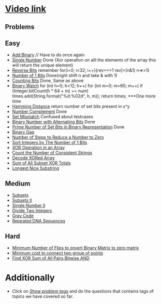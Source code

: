 # [Video link](https://youtu.be/fzip9Aml6og)

## Problems

## Easy
- [Add Binary](https://leetcode.com/problems/add-binary/) // Have to do once again
- [Single Number](https://leetcode.com/problems/single-number/)  Done (Xor operation on alll the elements of the array this will return the unique element)
- [Reverse Bits](https://leetcode.com/problems/reverse-bits/)  remember for(i=0; i<32; i++){rev=<<1 rev|=(n&1) n=>>1}
- [Number of 1 Bits](https://leetcode.com/problems/number-of-1-bits/) Done(right shift n and take & with 1)
- [Counting Bits](https://leetcode.com/problems/counting-bits/) Done, Same as above
- [Binary Watch](https://leetcode.com/problems/binary-watch/)  for (int h=0; h<12; h++)
        for (int m=0; m<60; m++)
            if (Integer.bitCount(h * 64 + m) == num)
                times.add(String.format("%d:%02d", h, m));
    return times;  ***One more time
- [Hamming Distance](https://leetcode.com/problems/hamming-distance/) return number of set bits present in x^y
- [Number Complement](https://leetcode.com/problems/number-complement/) Done
- [Set Mismatch](https://leetcode.com/problems/set-mismatch/) Confused about testcases
- [Binary Number with Alternating Bits](https://leetcode.com/problems/binary-number-with-alternating-bits/) Done
- [Prime Number of Set Bits in Binary Representation](https://leetcode.com/problems/prime-number-of-set-bits-in-binary-representation/) Done
- [Binary Gap](https://leetcode.com/problems/binary-gap/)
- [Number of Steps to Reduce a Number to Zero](https://leetcode.com/problems/number-of-steps-to-reduce-a-number-to-zero/)
- [Sort Integers by The Number of 1 Bits](https://leetcode.com/problems/sort-integers-by-the-number-of-1-bits/)
- [XOR Operation in an Array](https://leetcode.com/problems/xor-operation-in-an-array/)
- [Count the Number of Consistent Strings](https://leetcode.com/problems/count-the-number-of-consistent-strings/)
- [Decode XORed Array](https://leetcode.com/problems/decode-xored-array/)
- [Sum of All Subset XOR Totals](https://leetcode.com/problems/sum-of-all-subset-xor-totals/)
- [Longest Nice Substring](https://leetcode.com/problems/longest-nice-substring/)

## Medium
- [Subsets](https://leetcode.com/problems/subsets/)
- [Subsets II](https://leetcode.com/problems/subsets-ii/)
- [Single Number II](https://leetcode.com/problems/single-number-ii/)
- [Divide Two Integers](https://leetcode.com/problems/divide-two-integers/)
- [Gray Code](https://leetcode.com/problems/gray-code/)
- [Repeated DNA Sequences](https://leetcode.com/problems/repeated-dna-sequences/)

## Hard
- [Minimum Number of Flips to onvert Binary Matrix to zero matrix](https://leetcode.com/problems/minimum-number-of-flips-to-convert-binary-matrix-to-zero-matrix/)
- [Minimum cost to connect two group of points](https://leetcode.com/problems/minimum-cost-to-connect-two-groups-of-points/)
- [Find XOR Sum of All Pairs Bitwise AND](https://leetcode.com/problems/find-xor-sum-of-all-pairs-bitwise-and/)

# Additionally
- Click on [*Show problem tags*](https://leetcode.com/tag/bit-manipulation/) and do the questions that contains tags of topics we have covered so far.
